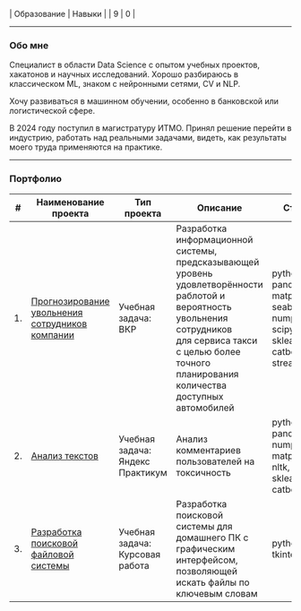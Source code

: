| Образование | Навыки |
| 9 | 0 |

---

### Обо мне

Специалист в области Data Science с опытом учебных проектов, хакатонов и научных исследований. Хорошо разбираюсь в классическом ML, знаком с нейронными сетями, CV и NLP.

Хочу развиваться в машинном обучении, особенно в банковской или логистической сфере.

В 2024 году поступил в магистратуру ИТМО. Принял решение перейти в индустрию, работать над реальными задачами, видеть, как результаты моего труда применяются на практике. 

---

### Портфолио

| #  | Наименование проекта | Тип проекта | Описание | Стек |
| --- | --- | --- | --- | --- |
| 1. | [Прогнозирование увольнения сотрудников компании](https://github.com/nightcarpenter/DismissalEmployees) | Учебная задача: ВКР | Разработка информационной системы, предсказывающей уровень удовлетворённости раблотой и вероятность увольнения сотрудников <br/>для сервиса такси с целью более точного планирования количества доступных <br/>автомобилей | python, pandas, matplotlib, seaborn, numpy, scipy, sklearn, catboost, streamlit |
| 2. | [Анализ текстов](https://github.com/nightcarpenter/ToxicComments) | Учебная задача: Яндекс Практикум | Анализ комментариев пользователей на токсичность | python, pandas, numpy, matplotlib, nltk, sklearn, catboost |
| 3. | [Разработка поисковой файловой системы](https://github.com/nightcarpenter/HomeLibrary) | Учебная задача: Курсовая работа | Разработка поисковой системы для домашнего ПК с графическим интерфейсом, позволяющей искать файлы по ключевым словам | python, tkinter |
